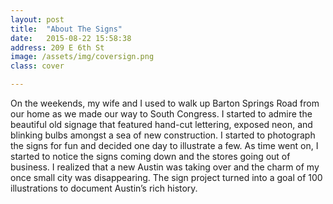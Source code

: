 ```yaml
---
layout: post
title:  "About The Signs"
date:   2015-08-22 15:58:38
address: 209 E 6th St
image: /assets/img/coversign.png
class: cover

---
```

On the weekends, my wife and I used to walk up Barton Springs Road from our home as we made our way to South Congress. I started to admire the beautiful old signage that featured hand-cut lettering, exposed neon, and blinking bulbs amongst a sea of new construction. I started to photograph the signs for fun and decided one day to illustrate a few. As time went on, I started to notice the signs coming down and the stores going out of business. I realized that a new Austin was taking over and the charm of my once small city was disappearing. The sign project turned into a goal of 100 illustrations to document Austin’s rich history.
